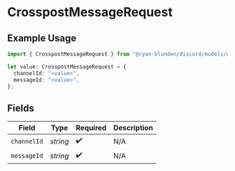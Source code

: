 # CrosspostMessageRequest

## Example Usage

```typescript
import { CrosspostMessageRequest } from "@ryan-blunden/discord/models/operations";

let value: CrosspostMessageRequest = {
  channelId: "<value>",
  messageId: "<value>",
};
```

## Fields

| Field              | Type               | Required           | Description        |
| ------------------ | ------------------ | ------------------ | ------------------ |
| `channelId`        | *string*           | :heavy_check_mark: | N/A                |
| `messageId`        | *string*           | :heavy_check_mark: | N/A                |